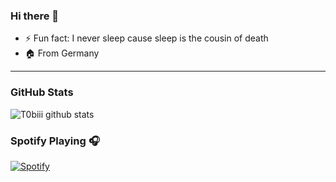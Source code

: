 ### Hi there 👋

<!--
**T0biii/T0biii** is a ✨ _special_ ✨ repository because its `README.md` (this file) appears on your GitHub profile.


- 🔭 I’m currently working on ...
- 🌱 I’m currently learning ...
- 👯 I’m looking to collaborate on ...
- 🤔 I’m looking for help with ...
- 💬 Ask me about ...
- 📫 How to reach me: ...
- 😄 Pronouns: ...
-->
- ⚡ Fun fact: I never sleep cause sleep is the cousin of death
- 🏠 From Germany

--- 
### GitHub Stats
![T0biii github stats](https://github-readme-stats.t0biii.dev/api?username=T0biii&show_icons=true&theme=bear)
### Spotify Playing 🎧
[![Spotify](https://novatorem.t0biii.dev/api/spotify)](https://open.spotify.com/user/tobiasm99)
